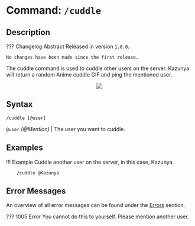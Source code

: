 # **Command:** `/cuddle`

## **Description**

??? Changelog Abstract
    Released in version `1.0.0`.

    No changes have been made since the first release.

The cuddle command is used to cuddle other users on the server. Kazunya will return a random Anime cuddle GIF and ping the mentioned user.

<p align="center"><img src="https://c.tenor.com/s44ige0diLYAAAAC/sanriokill-anime.gif"></p>

## **Syntax**

    /cuddle [@user]

`@user` *(<span color="blue">@Mention</span>)* | The user you want to cuddle.

## **Examples**

!!! Example
    Cuddle another user on the server, in this case, Kazunya.

        /cuddle @Kazunya

## **Error Messages**

An overview of all error messages can be found under the <a href="/errors/">Errors</a> section.

??? 1005 Error
    You cannot do this to yourself. Please mention another user.